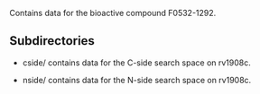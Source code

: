 Contains data for the bioactive compound F0532-1292.

## Subdirectories

- cside/ contains data for the C-side search space on rv1908c.

- nside/ contains data for the N-side search space on rv1908c.

